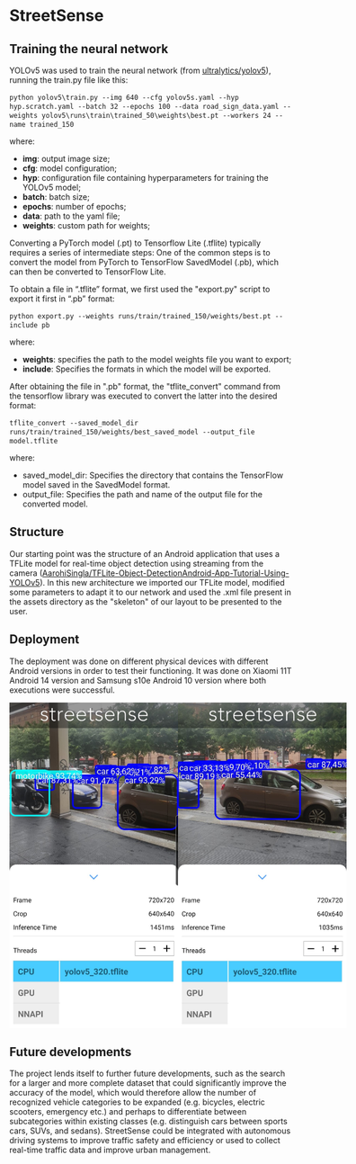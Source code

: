 # StreetSense
## Training the neural network
YOLOv5 was used to train the neural network (from [ultralytics/yolov5](https://github.com/ultralytics/yolov5/tree/master)), running the train.py file like this:
```
python yolov5\train.py --img 640 --cfg yolov5s.yaml --hyp hyp.scratch.yaml --batch 32 --epochs 100 --data road_sign_data.yaml --weights yolov5\runs\train\trained_50\weights\best.pt --workers 24 --name trained_150
```
where:
- **img**: output image size;
- **cfg**: model configuration;
- **hyp**: configuration file containing hyperparameters for training the YOLOv5 model;
- **batch**: batch size;
- **epochs**: number of epochs;
- **data**: path to the yaml file;
- **weights**: custom path for weights;

Converting a PyTorch model (.pt) to Tensorflow Lite (.tflite) typically requires a series of intermediate steps: One of the common steps is to convert the model from PyTorch to TensorFlow SavedModel (.pb), which can then be converted to TensorFlow Lite.

To obtain a file in “.tflite” format, we first used the "export.py" script to export it first in “.pb” format:
```
python export.py --weights runs/train/trained_150/weights/best.pt --include pb
```
where:
- **weights**: specifies the path to the model weights file you want to export;
- **include**: Specifies the formats in which the model will be exported.

After obtaining the file in ".pb" format, the "tflite_convert" command from the tensorflow library was executed to convert the latter into the desired format:
```
tflite_convert --saved_model_dir runs/train/trained_150/weights/best_saved_model --output_file model.tflite
```
where:
- saved_model_dir: Specifies the directory that contains the TensorFlow model saved in the SavedModel format.
- output_file: Specifies the path and name of the output file for the converted model.

## Structure
Our starting point was the structure of an Android application that uses a TFLite model for real-time object detection using streaming from the camera ([AarohiSingla/TFLite-Object-DetectionAndroid-App-Tutorial-Using-YOLOv5](https://github.com/AarohiSingla/TFLite-Object-DetectionAndroid-App-Tutorial-Using-YOLOv5/tree/main)). In this new architecture we imported our TFLite model, modified some parameters to adapt it to our network and used the .xml file present in the assets directory as the "skeleton" of our layout to be presented to the user.

## Deployment
The deployment was done on different physical devices with different Android versions in order to test their functioning. It was done on Xiaomi 11T Android 14 version and Samsung s10e Android 10 version where both executions were successful.

<div style="display: flex; justify-content: space-around;">
  <img src="img/detection1.jpg" alt="Detection #1" width="300"/>
  <img src="img/detection2.jpg" alt="Detection #2" width="300"/>
</div>

## Future developments
The project lends itself to further future developments, such as the search for a larger and more complete dataset that could significantly improve the accuracy of the model, which would therefore allow the number of recognized vehicle categories to be expanded (e.g. bicycles, electric scooters, emergency etc.) and perhaps to differentiate between subcategories within existing classes (e.g. distinguish cars between sports cars, SUVs, and sedans).
StreetSense could be integrated with autonomous driving systems to improve traffic safety and efficiency or used to collect real-time traffic data and improve urban management.
